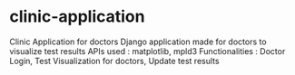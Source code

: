 # clinic-application
Clinic Application for doctors
Django application made for doctors to visualize test results
APIs used : matplotlib, mpld3
Functionalities : Doctor Login, Test Visualization for doctors, Update test results
